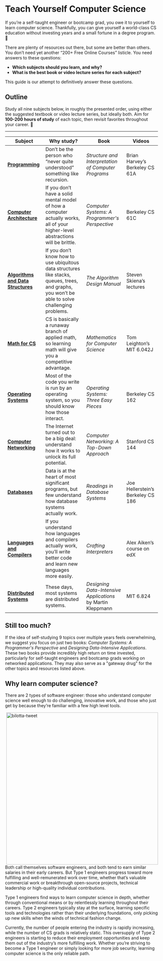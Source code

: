 # Teach Yourself Computer Science
If you’re a self-taught engineer or bootcamp grad, you owe it to yourself to learn computer science. Thankfully, you can give yourself a world-class CS education without investing years and a small fortune in a degree program. 💸

There are plenty of resources out there, but some are better than others. You don’t need yet another “200+ Free Online Courses” listicle. You need answers to these questions:

- **Which subjects should you learn, and why?**
- **What is the best book or video lecture series for each subject?**

This guide is our attempt to definitively answer these questions.

## Outline
Study all nine subjects below, in roughly the presented order, using either the suggested textbook or video lecture series, but ideally both. Aim for **100-200 hours of study** of each topic, then revisit favorites throughout your career. 🚀

---

| **Subject** | **Why study?** | **Book** | **Videos** |
|------------|---------------|----------|------------|
| **[Programming](Programming/)** | Don’t be the person who “never quite understood” something like recursion. | *Structure and Interpretation of Computer Programs* | Brian Harvey’s Berkeley CS 61A |
| **[Computer Architecture](Computer%20Architecture/)** | If you don’t have a solid mental model of how a computer actually works, all of your higher-level abstractions will be brittle. | *Computer Systems: A Programmer's Perspective* | Berkeley CS 61C |
| **[Algorithms and Data Structures](Algorithms%20and%20Data-Structures/)** | If you don’t know how to use ubiquitous data structures like stacks, queues, trees, and graphs, you won’t be able to solve challenging problems. | *The Algorithm Design Manual* | Steven Skiena’s lectures |
| **[Math for CS](Math%20for%20CS/)** | CS is basically a runaway branch of applied math, so learning math will give you a competitive advantage. | *Mathematics for Computer Science* | Tom Leighton’s MIT 6.042J |
| **[Operating Systems](Operating%20Systems/)** | Most of the code you write is run by an operating system, so you should know how those interact. | *Operating Systems: Three Easy Pieces* | Berkeley CS 162 |
| **[Computer Networking](Computer%20Networking/)** | The Internet turned out to be a big deal: understand how it works to unlock its full potential. | *Computer Networking: A Top-Down Approach* | Stanford CS 144 |
| **[Databases](Databases/)** | Data is at the heart of most significant programs, but few understand how database systems actually work. | *Readings in Database Systems* | Joe Hellerstein’s Berkeley CS 186 |
| **[Languages and Compilers](Languages%20and%20Compilers/)**  | If you understand how languages and compilers actually work, you’ll write better code and learn new languages more easily. | *Crafting Interpreters* | Alex Aiken’s course on edX |
| **[Distributed Systems](Distributed%20Systems/)** | These days, most systems are distributed systems. | *Designing Data-Intensive Applications* by Martin Kleppmann | MIT 6.824 |

## Still too much?
If the idea of self-studying 9 topics over multiple years feels overwhelming, we suggest you focus on just two books: *Computer Systems: A Programmer's Perspective* and *Designing Data-Intensive Applications*. These two books provide incredibly high return on time invested, particularly for self-taught engineers and bootcamp grads working on networked applications. They may also serve as a "gateway drug" for the other topics and resources listed above.

## Why learn computer science?<a name="Why"></a>
There are 2 types of software engineer: those who understand computer science well enough to do challenging, innovative work, and those who just get by because they’re familiar with a few high level tools.

<a href="https://twitter.com/jenna/status/838161631662092289">
    <img align="right" width="500" alt="bilotta-tweet" src="https://github.com/user-attachments/assets/d7535b63-7da3-4f31-a129-1f393162f056" />
</a>


Both call themselves software engineers, and both tend to earn similar salaries in their early careers. But Type 1 engineers progress toward more fulfilling and well-remunerated work over time, whether that’s valuable commercial work or breakthrough open-source projects, technical leadership or high-quality individual contributions.

Type 1 engineers find ways to learn computer science in depth, whether through conventional means or by relentlessly learning throughout their careers. Type 2 engineers typically stay at the surface, learning specific tools and technologies rather than their underlying foundations, only picking up new skills when the winds of technical fashion change.

Currently, the number of people entering the industry is rapidly increasing, while the number of CS grads is relatively static. This oversupply of Type 2 engineers is starting to reduce their employment opportunities and keep them out of the industry’s more fulfilling work. Whether you’re striving to become a Type 1 engineer or simply looking for more job security, learning computer science is the only reliable path.

